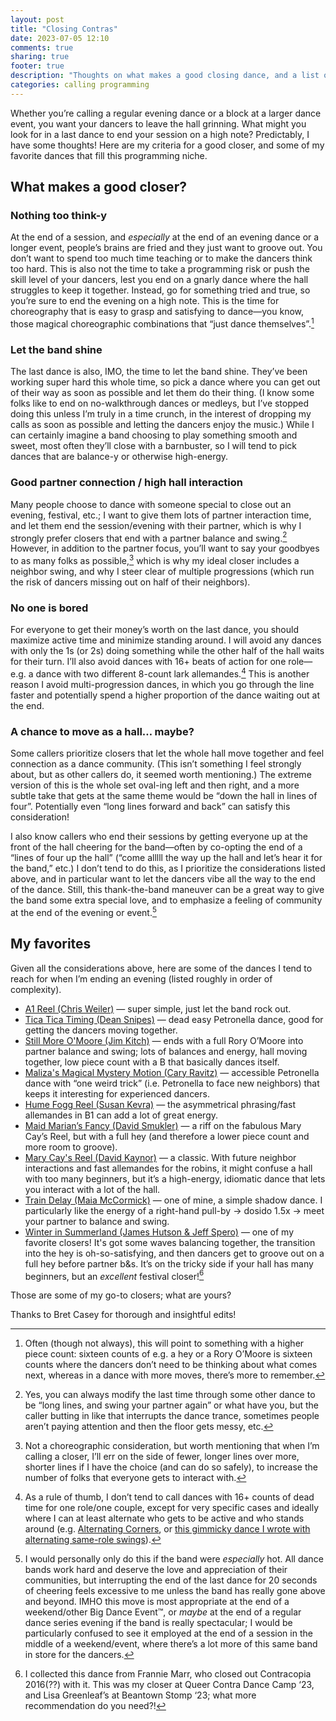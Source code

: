 ```yaml
---
layout: post
title: "Closing Contras"
date: 2023-07-05 12:10
comments: true
sharing: true
footer: true
description: "Thoughts on what makes a good closing dance, and a list of my faves."
categories: calling programming
---
```


Whether you’re calling a regular evening dance or a block at a larger dance event, you want your dancers to leave the hall grinning. What might you look for in a last dance to end your session on a high note? Predictably, I have some thoughts! Here are my criteria for a good closer, and some of my favorite dances that fill this programming niche.

## What makes a good closer?
### Nothing too think-y
At the end of a session, and _especially_ at the end of an evening dance or a longer event, people’s brains are fried and they just want to groove out. You don’t want to spend too much time teaching or to make the dancers think too hard. This is also not the time to take a programming risk or push the skill level of your dancers, lest you end on a gnarly dance where the hall struggles to keep it together. Instead, go for something tried and true, so you’re sure to end the evening on a high note.<!--more--> This is the time for choreography that is easy to grasp and satisfying to dance—you know, those magical choreographic combinations that “just dance themselves”.[^1]

### Let the band shine
The last dance is also, IMO, the time to let the band shine. They’ve been working super hard this whole time, so pick a dance where you can get out of their way as soon as possible and let them do their thing. (I know some folks like to end on no-walkthrough dances or medleys, but I’ve stopped doing this unless I’m truly in a time crunch, in the interest of dropping my calls as soon as possible and letting the dancers enjoy the music.) While I can certainly imagine a band choosing to play something smooth and sweet, most often they’ll close with a barnbuster, so I will tend to pick dances that are balance-y or otherwise high-energy.

### Good partner connection / high hall interaction
Many people choose to dance with someone special to close out an evening, festival, etc.; I want to give them lots of partner interaction time, and let them end the session/evening with their partner, which is why I strongly prefer closers that end with a partner balance and swing.[^2] However, in addition to the partner focus, you’ll want to say your goodbyes to as many folks as possible,[^3] which is why my ideal closer includes a neighbor swing, and why I steer clear of multiple progressions (which run the risk of dancers missing out on half of their neighbors).

### No one is bored
For everyone to get their money’s worth on the last dance, you should maximize active time and minimize standing around. I will avoid any dances with only the 1s (or 2s) doing something while the other half of the hall waits for their turn. I’ll also avoid dances with 16+ beats of action for one role—e.g. a dance with two different 8-count lark allemandes.[^4] This is another reason I avoid multi-progression dances, in which you go through the line faster and potentially spend a higher proportion of the dance waiting out at the end.
### A chance to move as a hall… maybe?
Some callers prioritize closers that let the whole hall move together and feel connection as a dance community. (This isn’t something I feel strongly about, but as other callers do, it seemed worth mentioning.) The extreme version of this is the whole set oval-ing left and then right, and a more subtle take that gets at the same theme would be “down the hall in lines of four”. Potentially even “long lines forward and back” can satisfy this consideration! 

I also know callers who end their sessions by getting everyone up at the front of the hall cheering for the band—often by co-opting the end of a “lines of four up the hall” (“come alllll the way up the hall and let’s hear it for the band,” etc.) I don’t tend to do this, as I prioritize the considerations listed above, and in particular want to let the dancers vibe all the way to the end of the dance. Still, this thank-the-band maneuver can be a great way to give the band some extra special love, and to emphasize a feeling of community at the end of the evening or event.[^5]
## My favorites
Given all the considerations above, here are some of the dances I tend to reach for when I’m ending an evening (listed roughly in order of complexity).

- [A1 Reel (Chris Weiler)](http://caller.chrisweiler.ws/dances.htm#a1reel) — super simple, just let the band rock out.
- [Tica Tica Timing (Dean Snipes)](https://www.ibiblio.org/contradance/thecallersbox/dance.php?id=11680) — dead easy Petronella dance, good for getting the dancers moving together.
- [Still More O'Moore (Jim Kitch)](https://contradb.com/dances/1501) — ends with a full Rory O’Moore into partner balance and swing; lots of balances and energy, hall moving together, low piece count with a B that basically dances itself.
- [Maliza's Magical Mystery Motion (Cary Ravitz)](https://www.dance.ravitz.us/#mmm) — accessible Petronella dance with “one weird trick” (i.e. Petronella to face new neighbors) that keeps it interesting for experienced dancers.
- [Hume Fogg Reel (Susan Kevra)](https://www.ibiblio.org/contradance/thecallersbox/dance.php?id=14501) — the asymmetrical phrasing/fast allemandes in B1 can add a lot of great energy.
- [Maid Marian’s Fancy (David Smukler)](https://davidsmukler.syracusecountrydancers.org/contras-etc-tried-and-true/#marian) — a riff on the fabulous Mary Cay’s Reel, but with a full hey (and therefore a lower piece count and more room to groove).
- [Mary Cay's Reel (David Kaynor)](https://www.ibiblio.org/contradance/thecallersbox/dance.php?id=10579) — a classic. With future neighbor interactions and fast allemandes for the robins, it might confuse a hall with too many beginners, but it’s a high-energy, idiomatic dance that lets you interact with a lot of the hall.
- [Train Delay (Maia McCormick)](https://contra.maiamccormick.com/dances.html#traindelay) — one of mine, a simple shadow dance. I particularly like the energy of a right-hand pull-by → dosido 1.5x → meet your partner to balance and swing.
- [Winter in Summerland (James Hutson & Jeff Spero)](https://www.ibiblio.org/contradance/thecallersbox/dance.php?id=10882) — one of my favorite closers! It's got some waves balancing together, the transition into the hey is oh-so-satisfying, and then dancers get to groove out on a full hey before partner b&s. It’s on the tricky side if your hall has many beginners, but an _excellent_ festival closer![^6]

Those are some of my go-to closers; what are yours?

<div class="credit">Thanks to Bret Casey for thorough and insightful edits!</div>

[^1]:  Often (though not always), this will point to something with a higher piece count: sixteen counts of e.g. a hey or a Rory O’Moore is sixteen counts where the dancers don’t need to be thinking about what comes next, whereas in a dance with more moves, there’s more to remember.

[^2]: Yes, you can always modify the last time through some other dance to be “long lines, and swing your partner again” or what have you, but the caller butting in like that interrupts the dance trance, sometimes people aren’t paying attention and then the floor gets messy, etc.

[^3]: Not a choreographic consideration, but worth mentioning that when I’m calling a closer, I’ll err on the side of fewer, longer lines over more, shorter lines if I have the choice (and can do so safely), to increase the number of folks that everyone gets to interact with.

[^4]: As a rule of thumb, I don’t tend to call dances with 16+ counts of dead time for one role/one couple, except for very specific cases and ideally where I can at least alternate who gets to be active and who stands around (e.g. [Alternating Corners](https://www.ibiblio.org/contradance/thecallersbox/dance.php?id=10261), or [this gimmicky dance I wrote with alternating same-role swings](/dances.html#polywannacorner)).

[^5]: I would personally only do this if the band were _especially_ hot. All dance bands work hard and deserve the love and appreciation of their communities, but interrupting the end of the last dance for 20 seconds of cheering feels excessive to me unless the band has really gone above and beyond. IMHO this move is most appropriate at the end of a weekend/other Big Dance Event™, or _maybe_ at the end of a regular dance series evening if the band is really spectacular; I would be particularly confused to see it employed at the end of a session in the middle of a weekend/event, where there’s a lot more of this same band in store for the dancers.

[^6]: I collected this dance from Frannie Marr, who closed out Contracopia 2016(??) with it. This was my closer at Queer Contra Dance Camp ‘23, and Lisa Greenleaf’s at Beantown Stomp ‘23; what more recommendation do you need?!
